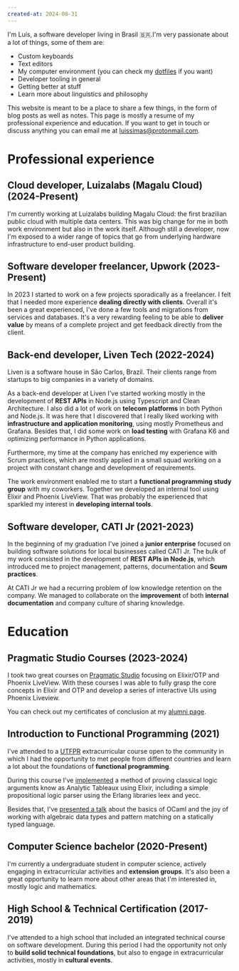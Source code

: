 ```yaml
---
created-at: 2024-08-31
---
```



I'm Luís, a software developer living in Brasil 🇧🇷.I'm very passionate about a lot of things, some of them are:

- Custom keyboards
- Text editors
- My computer environment (you can check my [dotfiles](https://github.com/luissimas/dotfiles) if you want)
- Developer tooling in general
- Getting better at stuff
- Learn more about linguistics and philosophy

This website is meant to be a place to share a few things, in the form of blog posts as well as notes. This page is mostly a resume of my professional experience and education. If you want to get in touch or discuss anything you can email me at <luissimas@protonmail.com>.

# Professional experience

## Cloud developer, Luizalabs (Magalu Cloud) (2024-Present)

I'm currently working at Luizalabs building Magalu Cloud: the first brazilian public cloud with multiple data centers. This was big change for me in both work environment but also in the work itself. Although still a developer, now I'm exposed to a wider range of topics that go from underlying hardware infrastructure to end-user product building.

## Software developer freelancer, Upwork (2023-Present)

In 2023 I started to work on a few projects sporadically as a freelancer. I felt that I needed more experience **dealing directly with clients**. Overall it's been a great experienced, I've done a few tools and migrations from services and databases. It's a very rewarding feeling to be able to **deliver value** by means of a complete project and get feedback directly from the client.

## Back-end developer, Liven Tech (2022-2024)

Liven is a software house in São Carlos, Brazil. Their clients range from startups to big companies in a variety of domains.

As a back-end developer at Liven I've started working mostly in the development of **REST APIs** in Node.js using Typescript and Clean Architecture. I also did a lot of work on **telecom platforms** in both Python and Node.js. It was here that I discovered that I really liked working with **infrastructure and application monitoring**, using mostly Prometheus and Grafana. Besides that, I did some work on **load testing** with Grafana K6 and optimizing performance in Python applications.

Furthermore, my time at the company has enriched my experience with Scrum practices, which are mostly applied in a small squad working on a project with constant change and development of requirements.

The work environment enabled me to start a **functional programming study group** with my coworkers. Together we developed an internal tool using Elixir and Phoenix LiveView. That was probably the experienced that sparkled my interest in **developing internal tools**.

## Software developer, CATI Jr (2021-2023)

In the beginning of my graduation I've joined a **junior enterprise** focused on building software solutions for local businesses called CATI Jr. The bulk of my work consisted in the development of **REST APIs in Node.js**, which introduced me to project management, patterns, documentation and **Scum practices**.

At CATI Jr we had a recurring problem of low knowledge retention on the company. We managed to collaborate on the **improvement** of both **internal documentation** and company culture of sharing knowledge.

# Education

## Pragmatic Studio Courses (2023-2024)

I took two great courses on [Pragmatic Studio](https://pragmaticstudio.com/) focusing on Elixir/OTP and Phoenix LiveView. With these courses I was able to fully grasp the core concepts in Elixir and OTP and develop a series of interactive UIs using Phoenix Liveview.

You can check out my certificates of conclusion at my [alumni page](https://pragmaticstudio.com/alumni/lu%C3%ADs-simas-l-sv).

## Introduction to Functional Programming (2021)

I've attended to a [UTFPR](https://www.utfpr.edu.br/) extracurricular course open to the community in which I had the opportunity to met people from different countries and learn a lot about the foundations of **functional programming**.

During this course I've [implemented](https://github.com/luissimas/analytic_tableaux) a method of proving classical logic arguments know as Analytic Tableaux using Elixir, including a simple propositional logic parser using the Erlang libraries leex and yecc.

Besides that, I've [presented a talk](https://youtu.be/rTL4TtpdjIE?t=1573) about the basics of OCaml and the joy of working with algebraic data types and pattern matching on a statically typed language.

## Computer Science bachelor (2020-Present)

I'm currently a undergraduate student in computer science, actively engaging in extracurricular activities and **extension groups**. It's also been a great opportunity to learn more about other areas that I'm interested in, mostly logic and mathematics.

## High School & Technical Certification (2017-2019)

I've attended to a high school that included an integrated technical course on software development. During this period I had the opportunity not only to **build solid technical foundations**, but also to engage in extracurricular activities, mostly in **cultural events**.
